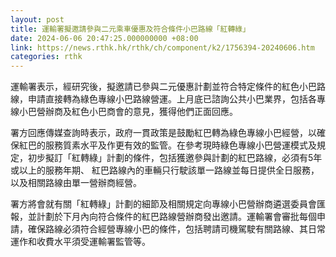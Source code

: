 ```yaml
---
layout: post
title: 運輸署擬邀請參與二元乘車優惠及符合條件小巴路線「紅轉綠」
date: 2024-06-06 20:47:25.000000000 +08:00
link: https://news.rthk.hk/rthk/ch/component/k2/1756394-20240606.htm
categories: rthk
---
```


運輸署表示，經研究後，擬邀請已參與二元優惠計劃並符合特定條件的紅色小巴路線，申請直接轉為綠色專線小巴路線營運。上月底已諮詢公共小巴業界，包括各專線小巴營辦商及紅色小巴商會的意見，獲得他們正面回應。

署方回應傳媒查詢時表示，政府一貫政策是鼓勵紅巴轉為綠色專線小巴經營，以確保紅巴的服務質素水平及作更有效的監管。在參考現時綠色專線小巴營運模式及規定，初步擬訂「紅轉綠」計劃的條件，包括獲邀參與計劃的紅巴路線，必須有5年或以上的服務年期、 紅巴路線內的車輛只行駛該單一路線並每日提供全日服務，以及相關路線由單一營辦商經營。

署方將會就有關「紅轉綠」計劃的細節及相關規定向專線小巴營辦商遴選委員會匯報，並計劃於下月內向符合條件的紅巴路線營辦商發出邀請。運輸署會審批每個申請，確保路線必須符合經營專線小巴的條件，包括聘請司機駕駛有關路線、其日常運作和收費水平須受運輸署監管等。
